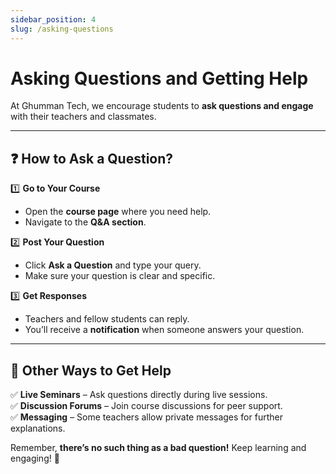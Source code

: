 ```yaml
---
sidebar_position: 4
slug: /asking-questions
---
```


# Asking Questions and Getting Help

At Ghumman Tech, we encourage students to **ask questions and engage** with their teachers and classmates.  

---

## ❓ How to Ask a Question?

1️⃣ **Go to Your Course**  
   - Open the **course page** where you need help.  
   - Navigate to the **Q&A section**.  

2️⃣ **Post Your Question**  
   - Click **Ask a Question** and type your query.  
   - Make sure your question is clear and specific.  

3️⃣ **Get Responses**  
   - Teachers and fellow students can reply.  
   - You’ll receive a **notification** when someone answers your question.  

---

## 📢 Other Ways to Get Help  

✅ **Live Seminars** – Ask questions directly during live sessions.  
✅ **Discussion Forums** – Join course discussions for peer support.  
✅ **Messaging** – Some teachers allow private messages for further explanations.  

Remember, **there’s no such thing as a bad question!** Keep learning and engaging! 🚀
